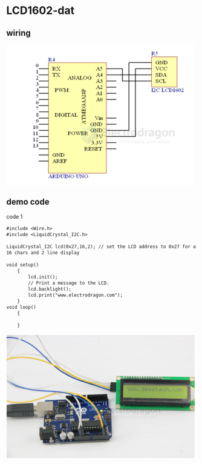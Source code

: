 
# LCD1602-dat


## wiring 

![](2025-06-15-14-07-39.png)

## demo code 

code 1 

    #include <Wire.h>
    #include <LiquidCrystal_I2C.h>

    LiquidCrystal_I2C lcd(0x27,16,2); // set the LCD address to 0x27 for a 16 chars and 2 line display

    void setup()
        {
            lcd.init();
            // Print a message to the LCD.
            lcd.backlight();
            lcd.print("www.electrodragon.com");
        }
    void loop()
        {

        }

![](2025-06-15-14-08-52.png)